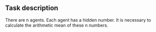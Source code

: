## Task description
There are n agents. Each agent has a hidden number. It is necessary to calculate the arithmetic mean of these n numbers.
